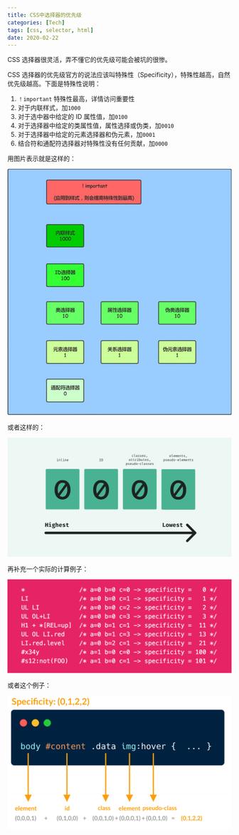 ```yaml
---
title: CSS中选择器的优先级
categories: [Tech]
tags: [css, selector, html]
date: 2020-02-22
---
```


CSS 选择器很灵活，弄不懂它的优先级可能会被坑的很惨。

<!-- more -->

CSS 选择器的优先级官方的说法应该叫特殊性（Specificity），特殊性越高，自然优先级越高。下面是特殊性说明：

1. `！important` 特殊性最高，详情访问重要性
2. 对于内联样式，加`1000`
3. 对于选中器中给定的 ID 属性值，加`0100`
4. 对于选择器中给定的类属性值，属性选择或伪类，加`0010`
5. 对于选择器中给定的元素选择器和伪元素，加`0001`
6. 结合符和通配符选择器对特殊性没有任何贡献，加`0000`

用图片表示就是这样的：

![css specificity](https://raw.githubusercontent.com/tobyqin/img/master/2020-02/20180527004805952)

或者这样的：

![css selector priority](https://raw.githubusercontent.com/tobyqin/img/master/image-20200222175158998.png)

再补充一个实际的计算例子：

![CSS selector](https://raw.githubusercontent.com/tobyqin/img/master/image-20200222175423591.png)

或者这个例子：

![css-selector-example](https://raw.githubusercontent.com/tobyqin/img/master/css-selector-example.png)
